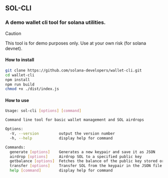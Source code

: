 ## SOL-CLI
### A demo wallet cli tool for solana utilities.

> [!CAUTION]
> This tool is for demo purposes only. Use at your own risk (for solana devnet).

#### How to install

```bash
git clone https://github.com/solana-developers/wallet-cli.git
cd wallet-cli
npm install
npm run build
chmod +x ./dist/index.js
```

#### How to use

```bash
Usage: sol-cli [options] [command]

Command line tool for basic wallet management and SOL airdrops

Options:
  -V, --version         output the version number
  -h, --help            display help for command

Commands:
  generate [options]    Generates a new keypair and save it as JSON
  airdrop [options]     Airdrop SOL to a specified public key
  getbalance [options]  Fetches the balance of the public key stored or a public key provided
  transfer [options]    Transfer SOL from the keypair in the JSON file to another public key
  help [command]        display help for command
```